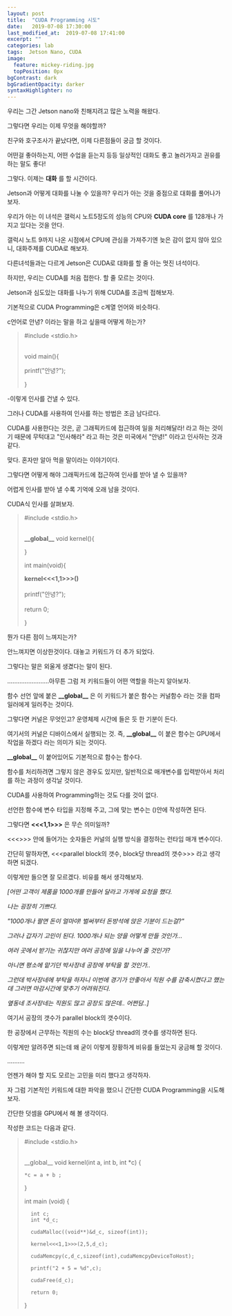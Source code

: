 ```yaml
---
layout: post
title:  "CUDA Programming 시도"
date:   2019-07-08 17:30:00
last_modified_at:  2019-07-08 17:41:00
excerpt: ""
categories: lab
tags:  Jetson Nano, CUDA
image:
  feature: mickey-riding.jpg
  topPosition: 0px
bgContrast: dark
bgGradientOpacity: darker
syntaxHighlighter: no
---
```

우리는 그간 Jetson nano와 친해지려고 많은 노력을 해왔다.

그렇다면 우리는 이제 무엇을 해야할까?

친구와 호구조사가 끝났다면, 이제 다른점들이 궁금 할 것이다.

어떤걸 좋아하는지, 어떤 수업을 듣는지 등등 일상적인 대화도 좋고 놀러가자고 권유를 하는 말도 좋다!

그렇다. 이제는 **대화** 를 할 시간이다.

Jetson과 어떻게 대화를 나눌 수 있을까? 우리가 아는 것을 중점으로 대화를 풀어나가보자.

우리가 아는 이 녀석은 갤럭시 노트5정도의 성능의 CPU와 **CUDA core** 를 128개나 가지고 있다는 것을 안다.

갤럭시 노트 9까지 나온 시점에서 CPU에 관심을 가져주기엔 늦은 감이 없지 않아 있으니, 대화주제를 CUDA로 해보자.

다른녀석들과는 다르게 Jetson은 CUDA로 대화를 할 줄 아는 멋진 녀석이다.

하지만, 우리는 CUDA를 처음 접한다. 할 줄 모르는 것이다.

Jetson과 심도있는 대화를 나누기 위해 CUDA를 조금씩 접해보자.

기본적으로 CUDA Programming은 c계열 언어와 비슷하다.

c언어로 안녕? 이라는 말을 하고 싶을때 어떻게 하는가?


<blockquote class="u--startsWithDoubleQuote">#include &#60;stdio.h&#62; <br><br>

void main(){

  printf("안녕?");

}
</blockquote>

 -이렇게 인사를 건낼 수 있다.

그러나 CUDA를 사용하여 인사를 하는 방법은 조금 남다르다.

CUDA를 사용한다는 것은, 곧 그래픽카드에 접근하여 일을 처리해달라! 라고 하는 것이기 때문에 무턱대고 "인사해라" 라고 하는 것은 미국에서 "안녕!" 이라고 인사하는 것과 같다.

맞다. 혼자만 알아 먹을 말이라는 이야기이다.

그렇다면 어떻게 해야 그래픽카드에 접근하여 인사를 받아 낼 수 있을까?

어렵게 인사를 받아 낼 수록 기억에 오래 남을 것이다.

CUDA식 인사를 살펴보자.

<blockquote class="u--startsWithDoubleQuote">#include &#60;stdio.h&#62; <br><br>

**&#95;&#95;global__** void kernel(){

}

int main(void){

  **kernel&#60;&#60;&#60;1,1&#62;&#62;&#62;()**<br><br>
  printf("안녕?");<br><br>
  return 0;

}
</blockquote>

뭔가 다른 점이 느껴지는가?

안느껴지면 이상한것이다. 대놓고 키워드가 더 추가 되었다.

그렇다는 말은 외울게 생겼다는 말이 된다.

........................아무튼 그럼 저 키워드들이 어떤 역할을 하는지 알아보자.

함수 선언 앞에 붙은 **&#95;&#95;global__** 은 이 키워드가 붙은 함수는 커널함수 라는 것을 컴파일러에게 일러주는 것이다.

그렇다면 커널은 무엇인고? 운영체제 시간에 들은 듯 한 기분이 든다.

여기서의 커널은 디바이스에서 실행되는 것. 즉, **&#95;&#95;global__** 이 붙은 함수는 GPU에서 작업을 하겠다 라는 의미가 되는 것이다.

**&#95;&#95;global__** 이 붙어있어도 기본적으로 함수는 함수다.

함수를 처리하려면 그렇지 않은 경우도 있지만, 일반적으로 매개변수를 입력받아서 처리를 하는 과정이 생각날 것이다.

CUDA를 사용하여 Programming하는 것도 다를 것이 없다.

선언한 함수에 변수 타입을 지정해 주고, 그에 맞는 변수는 ()안에 작성하면 된다.

그렇다면 **&#60;&#60;&#60;1,1&#62;&#62;&#62;** 은 무슨 의미일까?

&#60;&#60;&#60;&#62;&#62;&#62; 안에 들어가는 숫자들은 커널의 실행 방식을 결정하는 런타임 매개 변수이다.

간단히 말하자면, &#60;&#60;&#60;parallel block의 갯수, block당 thread의 갯수&#62;&#62;&#62; 라고 생각하면 되겠다.

이렇게만 들으면 잘 모르겠다. 비유를 해서 생각해보자.

_[어떤 고객이 제품을 1000개를 만들어 달라고 가게에 요청을 했다._

_나는 굉장히 기쁘다._

_"1000개나 팔면 돈이 얼마야! 벌써부터 돈방석에 앉은 기분이 드는걸?"_

_그러나 갑자기 고민이 된다. 1000개나 되는 양을 어떻게 만들 것인가..._

_여러 곳에서 받기는 귀찮지만 여러 공장에 일을 나누어 줄 것인가?_

_아니면 평소에 맡기던 박사장네 공장에 부탁을 할 것인가.._

_그런데 박사장네에 부탁을 하자니 이번에 경기가 안좋아서 직원 수를 감축시켰다고 했는데 그러면 마감시간에 맞추기 어려워진다._

_옆동네 조사장네는 직원도 많고 공장도 많은데.. 어쩐담..]_

여기서 공장의 갯수가 parallel block의 갯수이다.

한 공장에서 근무하는 직원의 수는 block당 thread의 갯수를 생각하면 된다.

이렇게만 알려주면 되는데 왜 굳이 이렇게 장황하게 비유를 들었는지 궁금해 할 것이다.

..........

언젠가 해야 할 지도 모르는 고민을 미리 했다고 생각하자.

자 그럼 기본적인 키워드에 대한 파악을 했으니 간단한 CUDA Programming을 시도해보자.

간단한 덧셈을 GPU에서 해 볼 생각이다.

작성한 코드는 다음과 같다.

<blockquote class="u--startsWithDoubleQuote">
#include &#60;stdio.h&#62;
<br><br>

&#95;&#95;global__ void kernel(int a, int b, int *c) {<br>


    *c = a + b ;  

}

int main (void) {<br>

      int c;
      int *d_c;

      cudaMalloc((void**)&d_c, sizeof(int));

      kernel<<<1,1>>>(2,5,d_c);

      cudaMemcpy(c,d_c,sizeof(int),cudaMemcpyDeviceToHost);

      printf("2 + 5 = %d",c);

      cudaFree(d_c);

      return 0;

}
</blockquote>
